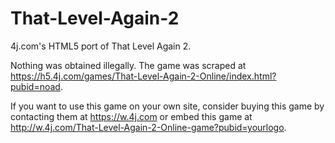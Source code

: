 # That-Level-Again-2
4j.com's HTML5 port of That Level Again 2. 

Nothing was obtained illegally. The game was scraped at https://h5.4j.com/games/That-Level-Again-2-Online/index.html?pubid=noad. 

If you want to use this game on your own site, consider buying this game by contacting them at https://w.4j.com or embed this game at http://w.4j.com/That-Level-Again-2-Online-game?pubid=yourlogo. 
